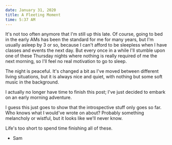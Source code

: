 ```yaml
---
date: January 31, 2020
title: A Fleeting Moment
time: 5:37 AM
---
```

It's not too often anymore that I'm still up this late. Of course, going to bed in the early AMs has been the standard for me for many years, but I'm usually asleep by 3 or so, because I can't afford to be sleepless when I have classes and events the next day. But every once in a while I'll stumble upon one of these Thursday nights where nothing is really required of me the next morning, so I'll feel no real motivation to go to sleep.

The night is peaceful. It's changed a bit as I've moved between different living situations, but it is always nice and quiet, with nothing but some soft music in the background.

I actually no longer have time to finish this post; I've just decided to embark on an early morning adventure.

I guess this just goes to show that the introspective stuff only goes so far. Who knows what I would've wrote on about? Probably something melancholy or wistful, but it looks like we'll never know.

Life's too short to spend time finishing all of these.

- Sam
